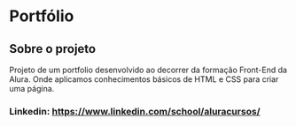 # Portfólio

## Sobre o projeto

Projeto de um portfolio desenvolvido ao decorrer da formação Front-End da Alura. Onde aplicamos conhecimentos básicos de HTML e CSS para criar uma página.


### Linkedin: https://www.linkedin.com/school/aluracursos/
